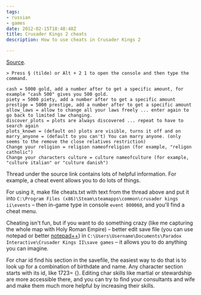 ```yaml
---
tags:
- russian
- games
date: 2012-02-15T18:48:48Z
title: Crusader Kings 2 cheats
description: How to use cheats in Crusader Kings 2

---
```


[Source](https://forum.paradoxplaza.com/forum/threads/cheats.585658/).

<!--more-->

    > Press § (tilde) or Alt + 2 1 to open the console and then type the command.

    cash = 5000 gold, add a number after to get a specific amount, for example "cash 500" gives you 500 gold.
    piety = 5000 piety, add a number after to get a specific amount
    prestige = 5000 prestige, add a number after to get a specific amount
    allow_laws = allow to change all your laws freely ... enter again to go back to limited law changing.
    discover_plots = plots are always discovered ... repeat to have to search again
    plots_known = (default on) plots are visible, turns it off and on
    marry_anyone = (default to you can't) You can marry anyone. (only seems to the remove the close relatives restriction)
    Change your religion = religion nameofreligion (for example, "religon catholic")
    Change your characters culture = culture nameofculture (for example, "culture italian" or "culture danish")

Thread under the source link contains lots of helpful information. For example, a cheat event allows you to do lots of things.

For using it, make file cheats.txt with text from the thread above and put it into `C:\Program Files (x86)\Steam\steamapps\common\crusader kings ii\events` – then in-game type in console `event 800060`, and you'll find a cheat menu.

Cheating isn't fun, but if you want to do something crazy (like me capturing the whole map with Holy Roman Empire) – better edit save file (you can use notepad or better [notepad++](https://download.tuxfamily.org/notepadplus/archive/6.7.5/npp.6.7.5.Installer.exe)) in `C:\Users\Username\Documents\Paradox Interactive\Crusader Kings II\save games` – it allows you to do anything you can imagine.

For char id find his section in the savefile, the easiest way to do that is to look up for a combination of birthdate and name. Any character section starts with its id, like 1723= {}. Editing char skills like martial or stewardship are more accessible there, and you can try to find your consultants and wife and make them much more helpful by increasing their skills.
